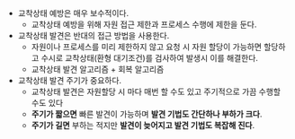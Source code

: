 - 교착상태 예방은 매우 보수적이다.
	- 교착상태 예방을 위해 자원 접근 제한과 프로세스 수행에 제한을 둔다.
- 교착상태 발견은 반대의 접근 방법을 사용한다.
	- 자원이나 프로세스를 미리 제한하지 않고 요청 시 자원 할당이 가능하면 할당하고 수시로 교착상태(환형 대기조건)를 검사하여 발생시 이를 해결한다.
	- 교착상태 발견 알고리즘 + 회복 알고리즘
- 교착상태 발견 주기가 중요하다.
	- 교착상태 발견은 자원할당 시 마다 매번 할 수도 있고 주기적으로 가끔 수행할 수도 있다
	- **주기가 짧으면** 빠른 발견이 가능하며 **발견 기법도 간단하나 부하가 크다**.
	- **주기가 길면** 부하는 적지만 **발견이 늦어지고 발견 기법도 복잡해 진다**.